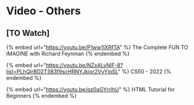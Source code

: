 # Video - Others

## \[TO Watch]

{% embed url="https://youtu.be/P1ww1IXRfTA" %}
The Complete FUN TO IMAGINE with Richard Feynman
{% endembed %}

{% embed url="https://youtu.be/NZxALvNlF-8?list=PLhQjrBD2T383f9scHRNYJkior2VvYjpSL" %}
CS50 - 2022
{% endembed %}

{% embed url="https://youtu.be/qz0aGYrrlhU" %}
HTML Tutorial for Beginners
{% endembed %}
